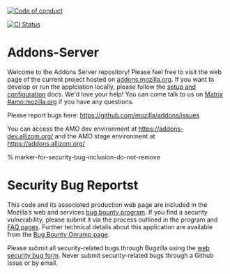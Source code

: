 [![Code of conduct](https://img.shields.io/badge/%E2%9D%A4-code%20of%20conduct-blue.svg)](https://github.com/mozilla/addons-server/blob/master/.github/CODE_OF_CONDUCT.md)

[![CI Status](https://github.com/mozilla/addons-server/actions/workflows/ci.yml/badge.svg)](https://github.com/mozilla/addons-server/actions/workflows/ci.yml)

# Addons-Server

Welcome to the Addons Server repository!  Please feel free to visit the web page of the current project hosted on [addons.mozilla.org]. If you want to develop or run the applciation locally, please follow the [setup and configuration][setup_link] docs.  We'd love your help!  You can come talk to us on [Matrix #amo:mozilla.org] if you have any questions.

Please report bugs here: <https://github.com/mozilla/addons/issues>

You can access the AMO dev environment at <https://addons-dev.allizom.org/> and the AMO stage environment at <https://addons.allizom.org/>

% marker-for-security-bug-inclusion-do-not-remove

# Security Bug Reportst

This code and its associated production web page are included in the Mozilla’s web and services [bug bounty program]. If you find a security vulnerability, please submit it via the process outlined in the program and [FAQ pages]. Further technical details about this application are available from the [Bug Bounty Onramp page].

Please submit all security-related bugs through Bugzilla using the [web security bug form]. Never submit security-related bugs through a Github Issue or by email.

[addons.mozilla.org]: https://addons.mozilla.org
[bug bounty onramp page]: https://wiki.mozilla.org/Security/BugBountyOnramp/
[bug bounty program]: https://www.mozilla.org/en-US/security/web-bug-bounty/tt
[faq pages]: https://www.mozilla.org/en-US/security/bug-bounty/faq-webapp/
[setup_link]: https://mozilla.github.io/addons-server/topics/development/setup_and_configuration.html
[matrix #amo:mozilla.org]: https://chat.mozilla.org/#/room/#amo:mozilla.org
[web security bug form]: https://bugzilla.mozilla.org/form.web.bounty

